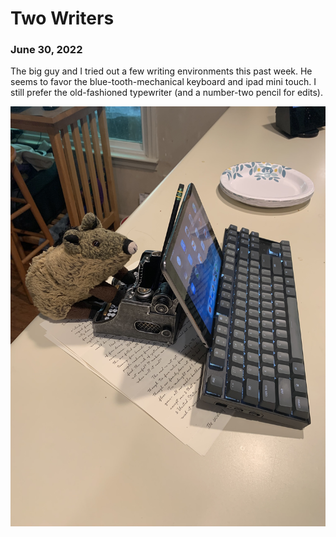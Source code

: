 # Two Writers
### June 30, 2022

The big guy and I tried out a few writing environments this past week. He seems to favor the blue-tooth-mechanical 
keyboard and ipad mini touch. I still prefer the old-fashioned typewriter (and a number-two pencil for edits).

![](pics/05-writers.jpg)
